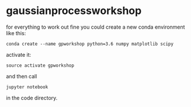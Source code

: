 # gaussianprocessworkshop

for everything to work out fine you could create a new conda environment like this: 

 `conda create --name gpworkshop python=3.6 numpy matplotlib scipy`

activate it: 

`source activate gpworkshop`

and then call 

  `jupyter notebook`
  
 in the code directory. 
